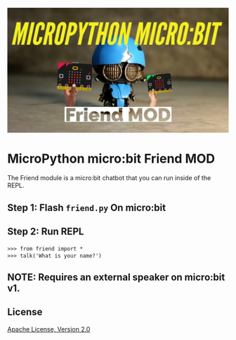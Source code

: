 ![image](https://github.com/mytechnotalent/MicroPython-micro-bit_Friend_MOD/blob/main/MicroPython-micro-bit%20Friend%20MOD.png?raw=true)

# MicroPython micro:bit Friend MOD
The Friend module is a micro:bit chatbot that you can run inside of the REPL.

## Step 1: Flash `friend.py` On micro:bit

## Step 2: Run REPL
```
>>> from friend import *
>>> talk('What is your name?')
```

## NOTE:  Requires an external speaker on micro:bit v1.

## License
[Apache License, Version 2.0](https://www.apache.org/licenses/LICENSE-2.0)
